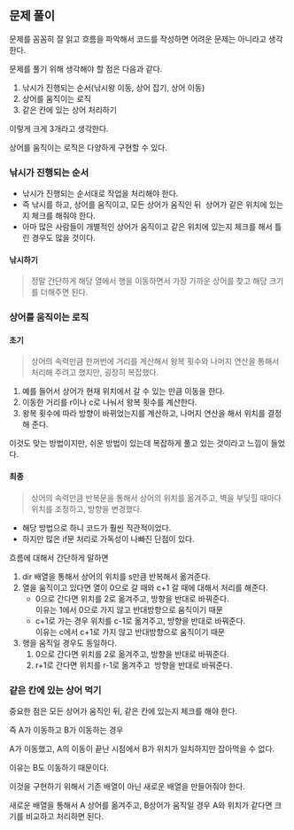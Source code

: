 ## 문제 풀이

문제를 꼼꼼히 잘 읽고 흐름을 파악해서 코드를 작성하면 어려운 문제는 아니라고 생각한다.

문제를 풀기 위해 생각해야 할 점은 다음과 같다.

1.  낚시가 진행되는 순서(낚시왕 이동, 상어 잡기, 상어 이동)
2.  상어를 움직이는 로직
3.  같은 칸에 있는 상어 처리하기

이렇게 크게 3개라고 생각한다.

상어를 움직이는 로직은 다양하게 구현할 수 있다.

### 낚시가 진행되는 순서

-   낚시가 진행되는 순서대로 작업을 처리해야 한다.
-   즉 낚시를 하고, 상어를 움직이고, 모든 상어가 움직인 뒤  상어가 같은 위치에 있는지 체크를 해줘야 한다.
-   아마 많은 사람들이 개별적인 상어가 움직이고 같은 위치에 있는지 체크를 해서 틀린 경우도 많을 것이다.

#### 낚시하기

> 정말 간단하게 해당 열에서 행을 이동하면서 가장 가까운 상어를 찾고 해당 크기를 더해주면 된다.

### 상어를 움직이는 로직

#### 초기

> 상어의 속력만큼 한꺼번에 거리를 계산해서 왕복 횟수와 나머지 연산을 통해서 처리해 주려고 했지만, 굉장히 복잡했다.

1.  예를 들어서 상어가 현재 위치에서 갈 수 있는 만큼 이동을 한다.
2.  이동한 거리를 r이나 c로 나눠서 왕복 횟수를 계산한다.
3.  왕복 횟수에 따라 방향이 바뀌었는지를 계산하고, 나머지 연산을 해서 위치를 결정해 준다.

이것도 맞는 방법이지만, 쉬운 방법이 있는데 복잡하게 풀고 있는 것이라고 느낌이 들었다.

#### 최종

> 상어의 속력만큼 반복문을 통해서 상어의 위치를 옮겨주고, 벽을 부딪힐 때마다 위치를 조정하고, 방향을 변경했다.

-   해당 방법으로 하니 코드가 훨씬 직관적이었다.
-   하지만 많은 if문 처리로 가독성이 나빠진 단점이 있다.

흐름에 대해서 간단하게 말하면

1.  dir 배열을 통해서 상어의 위치를 s만큼 반복해서 옮겨준다.
2.  열을 움직이고 있다면 열이 0으로 갈 때와 c+1 갈 때에 대해서 처리를 해준다.
    -   0으로 간다면 위치를 2로 옮겨주고, 방향을 반대로 바꿔준다.  
        이유는 1에서 0으로 가지 않고 반대방향으로 움직이기 때문
    -   c+1로 가는 경우 위치를 c-1로 옮겨주고, 방향을 반대로 바꿔준다.  
        이유는 c에서 c+1로 가지 않고 반대방향으로 움직이기 때문
3.  행을 움직일 경우도 동일하다.
    1.  0으로 간다면 위치를 2로 옮겨주고, 방향을 반대로 바꿔준다.
    2.  r+1로 간다면 위치를 r-1로 옮겨주고  방향을 반대로 바꿔준다.

### 같은 칸에 있는 상어 먹기

중요한 점은 모든 상어가 움직인 뒤, 같은 칸에 있는지 체크를 해야 한다.

즉 A가 이동하고 B가 이동하는 경우

A가 이동했고, A의 이동이 끝난 시점에서 B가 위치가 일치하지만 잡아먹을 수 없다.

이유는 B도 이동하기 때문이다.

이것을 구현하기 위해서 기존 배열이 아닌 새로운 배열을 만들어줘야 한다.

새로운 배열을 통해서 A 상어를 옮겨주고, B상어가 움직일 경우 A와 위치가 같다면 크기를 비교하고 처리하면 된다.